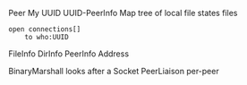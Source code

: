 Peer
	My UUID
	UUID-PeerInfo Map
	tree of local file states
		files
		
	open connections[]
		to who:UUID

FileInfo
DirInfo
PeerInfo
Address

BinaryMarshall
	looks after a Socket
PeerLiaison
	per-peer
